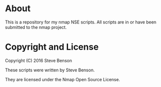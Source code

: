 
# About

This is a repository for my nmap NSE scripts. All scripts are in or have been
submitted to the nmap project.

# Copyright and License

Copyright (C) 2016 Steve Benson

These scripts were written by Steve Benson.

They are licensed under the Nmap Open Source License.


